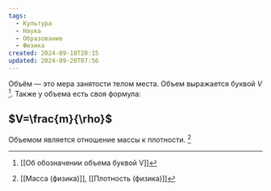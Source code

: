 ```yaml
---
tags:
  - Культура
  - Наука
  - Образование
  - Физика
created: 2024-09-18T20:15
updated: 2024-09-20T07:56
---
```

Объём — это мера занятости телом места.
Объем выражается буквой $V$ [^1].
Также у объема есть своя формула:
## $V=\frac{m}{\rho}$ 
Объемом является отношение массы к плотности. [^2]

[^1]: [[Об обозначении объема буквой V]]
[^2]: [[Масса (физика)]],
[[Плотность (физика)]]
